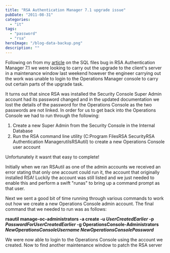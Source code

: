 ```yaml
---
title: "RSA Authentication Manager 7.1 upgrade issue"
pubDate: "2011-08-31"
categories:
  - "it"
tags:
  - "password"
  - "rsa"
heroImage: "/blog-data-backup.png"
description: ""
---
```


Following on from my [article](http://www.matthewjwhite.co.uk/blog/2011/07/18/sa-authentication-manager-sql-bug/ "RSA Authentication Manager SQL bug") on the SQL files bug in RSA Authentication Manager 7.1 we were looking to carry out the upgrade to the client's server in a maintenance window last weekend however the engineer carrying out the work was unable to login to the Operations Manager console to carry out certain parts of the upgrade task.

It turns out that since RSA was installed the Security Console Super Admin account had its password changed and in the updated documentation we lost the details of the password for the Operations Console as the two passwords are not linked. In order for us to get back into the Operations Console we had to run through the following:

1. Create a new Super Admin from the Security Console in the Internal Database
2. Run the RSA command line utility (C:Program FilesRSA SecurityRSA Authentication ManagerutilsRSAutil) to create a new Operations Console user account

Unfortunately it wasnt that easy to complete!

Initially when we ran RSAutil as one of the admin accounts we received an error stating that only one account could run it, the account that originally installed RSA! Luckily the account was still listed and we just needed to enable this and perform a swift "runas" to bring up a command prompt as that user.

Next we sent a good bit of time running through various commands to work out how we create a new Operations Console admin account. The final command that we needed to run was as follows:

**rsautil manage-oc-administrators -a create -u _UserCreatedEarlier_ -p _PasswordForUserCreatedEarlier_ -g OperationsConsole-Administrators _NewOperationsConsoleUsername NewOperationsConsolePassword_**

We were now able to login to the Operations Console using the account we created. Now to find another maintenance window to patch the RSA server
